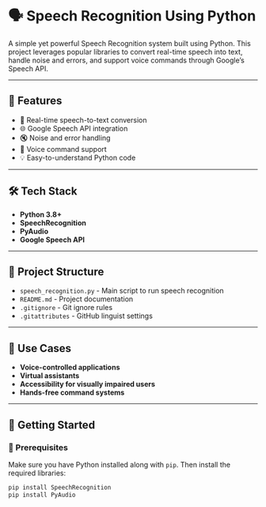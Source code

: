 # 🗣️ Speech Recognition Using Python

A simple yet powerful Speech Recognition system built using Python. This project leverages popular libraries to convert real-time speech into text, handle noise and errors, and support voice commands through Google’s Speech API.

---

## 📌 Features

- 🎤 Real-time speech-to-text conversion
- 🌐 Google Speech API integration
- 🔇 Noise and error handling
- 🧠 Voice command support
- 💡 Easy-to-understand Python code

---

## 🛠️ Tech Stack

- **Python 3.8+**
- **SpeechRecognition**
- **PyAudio**
- **Google Speech API**

---

## 📁 Project Structure

- `speech_recognition.py` - Main script to run speech recognition
- `README.md` - Project documentation
- `.gitignore` - Git ignore rules
- `.gitattributes` - GitHub linguist settings

---

## 🎯 Use Cases

- **Voice-controlled applications**
- **Virtual assistants**
- **Accessibility for visually impaired users**
- **Hands-free command systems**

---

## 🚀 Getting Started

### 🔧 Prerequisites

Make sure you have Python installed along with `pip`. Then install the required libraries:

```bash
pip install SpeechRecognition
pip install PyAudio
